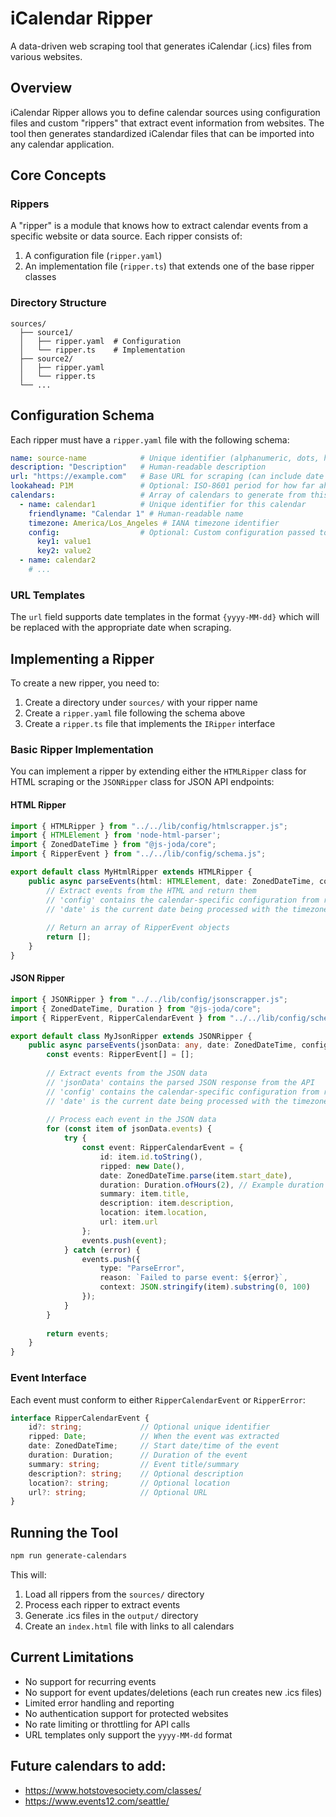 # iCalendar Ripper

A data-driven web scraping tool that generates iCalendar (.ics) files from various websites.

## Overview

iCalendar Ripper allows you to define calendar sources using configuration files and custom "rippers" that extract event information from websites. The tool then generates standardized iCalendar files that can be imported into any calendar application.

## Core Concepts

### Rippers

A "ripper" is a module that knows how to extract calendar events from a specific website or data source. Each ripper consists of:

1. A configuration file (`ripper.yaml`)
2. An implementation file (`ripper.ts`) that extends one of the base ripper classes

### Directory Structure

```
sources/
  ├── source1/
  │   ├── ripper.yaml  # Configuration
  │   └── ripper.ts    # Implementation
  ├── source2/
  │   ├── ripper.yaml
  │   └── ripper.ts
  └── ...
```

## Configuration Schema

Each ripper must have a `ripper.yaml` file with the following schema:

```yaml
name: source-name            # Unique identifier (alphanumeric, dots, hyphens only)
description: "Description"   # Human-readable description
url: "https://example.com"   # Base URL for scraping (can include date templates)
lookahead: P1M               # Optional: ISO-8601 period for how far ahead to look (e.g., P1M = 1 month)
calendars:                   # Array of calendars to generate from this source
  - name: calendar1          # Unique identifier for this calendar
    friendlyname: "Calendar 1" # Human-readable name
    timezone: America/Los_Angeles # IANA timezone identifier
    config:                  # Optional: Custom configuration passed to the ripper implementation
      key1: value1
      key2: value2
  - name: calendar2
    # ...
```

### URL Templates

The `url` field supports date templates in the format `{yyyy-MM-dd}` which will be replaced with the appropriate date when scraping.

## Implementing a Ripper

To create a new ripper, you need to:

1. Create a directory under `sources/` with your ripper name
2. Create a `ripper.yaml` file following the schema above
3. Create a `ripper.ts` file that implements the `IRipper` interface

### Basic Ripper Implementation

You can implement a ripper by extending either the `HTMLRipper` class for HTML scraping or the `JSONRipper` class for JSON API endpoints:

#### HTML Ripper

```typescript
import { HTMLRipper } from "../../lib/config/htmlscrapper.js";
import { HTMLElement } from 'node-html-parser';
import { ZonedDateTime } from "@js-joda/core";
import { RipperEvent } from "../../lib/config/schema.js";

export default class MyHtmlRipper extends HTMLRipper {
    public async parseEvents(html: HTMLElement, date: ZonedDateTime, config: any): Promise<RipperEvent[]> {
        // Extract events from the HTML and return them
        // 'config' contains the calendar-specific configuration from ripper.yaml
        // 'date' is the current date being processed with the timezone from the calendar config
        
        // Return an array of RipperEvent objects
        return [];
    }
}
```

#### JSON Ripper

```typescript
import { JSONRipper } from "../../lib/config/jsonscrapper.js";
import { ZonedDateTime, Duration } from "@js-joda/core";
import { RipperEvent, RipperCalendarEvent } from "../../lib/config/schema.js";

export default class MyJsonRipper extends JSONRipper {
    public async parseEvents(jsonData: any, date: ZonedDateTime, config: any): Promise<RipperEvent[]> {
        const events: RipperEvent[] = [];
        
        // Extract events from the JSON data
        // 'jsonData' contains the parsed JSON response from the API
        // 'config' contains the calendar-specific configuration from ripper.yaml
        // 'date' is the current date being processed with the timezone from the calendar config
        
        // Process each event in the JSON data
        for (const item of jsonData.events) {
            try {
                const event: RipperCalendarEvent = {
                    id: item.id.toString(),
                    ripped: new Date(),
                    date: ZonedDateTime.parse(item.start_date),
                    duration: Duration.ofHours(2), // Example duration
                    summary: item.title,
                    description: item.description,
                    location: item.location,
                    url: item.url
                };
                events.push(event);
            } catch (error) {
                events.push({
                    type: "ParseError",
                    reason: `Failed to parse event: ${error}`,
                    context: JSON.stringify(item).substring(0, 100)
                });
            }
        }
        
        return events;
    }
}
```

### Event Interface

Each event must conform to either `RipperCalendarEvent` or `RipperError`:

```typescript
interface RipperCalendarEvent {
    id?: string;             // Optional unique identifier
    ripped: Date;            // When the event was extracted
    date: ZonedDateTime;     // Start date/time of the event
    duration: Duration;      // Duration of the event
    summary: string;         // Event title/summary
    description?: string;    // Optional description
    location?: string;       // Optional location
    url?: string;            // Optional URL
}
```

## Running the Tool

```bash
npm run generate-calendars
```

This will:
1. Load all rippers from the `sources/` directory
2. Process each ripper to extract events
3. Generate .ics files in the `output/` directory
4. Create an `index.html` file with links to all calendars

## Current Limitations

- No support for recurring events
- No support for event updates/deletions (each run creates new .ics files)
- Limited error handling and reporting
- No authentication support for protected websites
- No rate limiting or throttling for API calls
- URL templates only support the `yyyy-MM-dd` format

## Future calendars to add:
- https://www.hotstovesociety.com/classes/
- https://www.events12.com/seattle/
